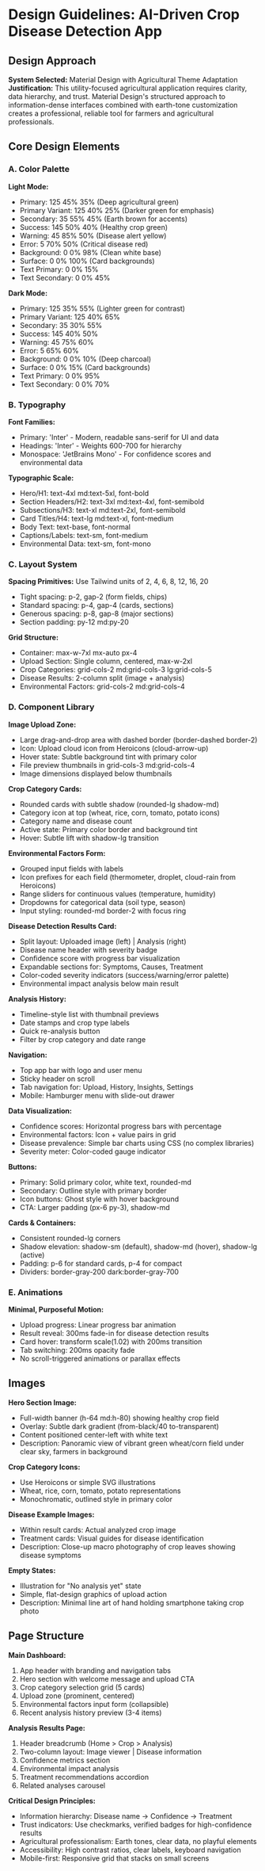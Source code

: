 # Design Guidelines: AI-Driven Crop Disease Detection App

## Design Approach
**System Selected:** Material Design with Agricultural Theme Adaptation
**Justification:** This utility-focused agricultural application requires clarity, data hierarchy, and trust. Material Design's structured approach to information-dense interfaces combined with earth-tone customization creates a professional, reliable tool for farmers and agricultural professionals.

## Core Design Elements

### A. Color Palette

**Light Mode:**
- Primary: 125 45% 35% (Deep agricultural green)
- Primary Variant: 125 40% 25% (Darker green for emphasis)
- Secondary: 35 55% 45% (Earth brown for accents)
- Success: 145 50% 40% (Healthy crop green)
- Warning: 45 85% 50% (Disease alert yellow)
- Error: 5 70% 50% (Critical disease red)
- Background: 0 0% 98% (Clean white base)
- Surface: 0 0% 100% (Card backgrounds)
- Text Primary: 0 0% 15%
- Text Secondary: 0 0% 45%

**Dark Mode:**
- Primary: 125 35% 55% (Lighter green for contrast)
- Primary Variant: 125 40% 65%
- Secondary: 35 30% 55%
- Success: 145 40% 50%
- Warning: 45 75% 60%
- Error: 5 65% 60%
- Background: 0 0% 10% (Deep charcoal)
- Surface: 0 0% 15% (Card backgrounds)
- Text Primary: 0 0% 95%
- Text Secondary: 0 0% 70%

### B. Typography

**Font Families:**
- Primary: 'Inter' - Modern, readable sans-serif for UI and data
- Headings: 'Inter' - Weights 600-700 for hierarchy
- Monospace: 'JetBrains Mono' - For confidence scores and environmental data

**Typographic Scale:**
- Hero/H1: text-4xl md:text-5xl, font-bold
- Section Headers/H2: text-3xl md:text-4xl, font-semibold
- Subsections/H3: text-xl md:text-2xl, font-semibold
- Card Titles/H4: text-lg md:text-xl, font-medium
- Body Text: text-base, font-normal
- Captions/Labels: text-sm, font-medium
- Environmental Data: text-sm, font-mono

### C. Layout System

**Spacing Primitives:** Use Tailwind units of 2, 4, 6, 8, 12, 16, 20
- Tight spacing: p-2, gap-2 (form fields, chips)
- Standard spacing: p-4, gap-4 (cards, sections)
- Generous spacing: p-8, gap-8 (major sections)
- Section padding: py-12 md:py-20

**Grid Structure:**
- Container: max-w-7xl mx-auto px-4
- Upload Section: Single column, centered, max-w-2xl
- Crop Categories: grid-cols-2 md:grid-cols-3 lg:grid-cols-5
- Disease Results: 2-column split (image + analysis)
- Environmental Factors: grid-cols-2 md:grid-cols-4

### D. Component Library

**Image Upload Zone:**
- Large drag-and-drop area with dashed border (border-dashed border-2)
- Icon: Upload cloud icon from Heroicons (cloud-arrow-up)
- Hover state: Subtle background tint with primary color
- File preview thumbnails in grid-cols-3 md:grid-cols-4
- Image dimensions displayed below thumbnails

**Crop Category Cards:**
- Rounded cards with subtle shadow (rounded-lg shadow-md)
- Category icon at top (wheat, rice, corn, tomato, potato icons)
- Category name and disease count
- Active state: Primary color border and background tint
- Hover: Subtle lift with shadow-lg transition

**Environmental Factors Form:**
- Grouped input fields with labels
- Icon prefixes for each field (thermometer, droplet, cloud-rain from Heroicons)
- Range sliders for continuous values (temperature, humidity)
- Dropdowns for categorical data (soil type, season)
- Input styling: rounded-md border-2 with focus ring

**Disease Detection Results Card:**
- Split layout: Uploaded image (left) | Analysis (right)
- Disease name header with severity badge
- Confidence score with progress bar visualization
- Expandable sections for: Symptoms, Causes, Treatment
- Color-coded severity indicators (success/warning/error palette)
- Environmental impact analysis below main result

**Analysis History:**
- Timeline-style list with thumbnail previews
- Date stamps and crop type labels
- Quick re-analysis button
- Filter by crop category and date range

**Navigation:**
- Top app bar with logo and user menu
- Sticky header on scroll
- Tab navigation for: Upload, History, Insights, Settings
- Mobile: Hamburger menu with slide-out drawer

**Data Visualization:**
- Confidence scores: Horizontal progress bars with percentage
- Environmental factors: Icon + value pairs in grid
- Disease prevalence: Simple bar charts using CSS (no complex libraries)
- Severity meter: Color-coded gauge indicator

**Buttons:**
- Primary: Solid primary color, white text, rounded-md
- Secondary: Outline style with primary border
- Icon buttons: Ghost style with hover background
- CTA: Larger padding (px-6 py-3), shadow-md

**Cards & Containers:**
- Consistent rounded-lg corners
- Shadow elevation: shadow-sm (default), shadow-md (hover), shadow-lg (active)
- Padding: p-6 for standard cards, p-4 for compact
- Dividers: border-gray-200 dark:border-gray-700

### E. Animations

**Minimal, Purposeful Motion:**
- Upload progress: Linear progress bar animation
- Result reveal: 300ms fade-in for disease detection results
- Card hover: transform scale(1.02) with 200ms transition
- Tab switching: 200ms opacity fade
- No scroll-triggered animations or parallax effects

## Images

**Hero Section Image:**
- Full-width banner (h-64 md:h-80) showing healthy crop field
- Overlay: Subtle dark gradient (from-black/40 to-transparent)
- Content positioned center-left with white text
- Description: Panoramic view of vibrant green wheat/corn field under clear sky, farmers in background

**Crop Category Icons:**
- Use Heroicons or simple SVG illustrations
- Wheat, rice, corn, tomato, potato representations
- Monochromatic, outlined style in primary color

**Disease Example Images:**
- Within result cards: Actual analyzed crop image
- Treatment cards: Visual guides for disease identification
- Description: Close-up macro photography of crop leaves showing disease symptoms

**Empty States:**
- Illustration for "No analysis yet" state
- Simple, flat-design graphics of upload action
- Description: Minimal line art of hand holding smartphone taking crop photo

## Page Structure

**Main Dashboard:**
1. App header with branding and navigation tabs
2. Hero section with welcome message and upload CTA
3. Crop category selection grid (5 cards)
4. Upload zone (prominent, centered)
5. Environmental factors input form (collapsible)
6. Recent analysis history preview (3-4 items)

**Analysis Results Page:**
1. Header breadcrumb (Home > Crop > Analysis)
2. Two-column layout: Image viewer | Disease information
3. Confidence metrics section
4. Environmental impact analysis
5. Treatment recommendations accordion
6. Related analyses carousel

**Critical Design Principles:**
- Information hierarchy: Disease name → Confidence → Treatment
- Trust indicators: Use checkmarks, verified badges for high-confidence results
- Agricultural professionalism: Earth tones, clear data, no playful elements
- Accessibility: High contrast ratios, clear labels, keyboard navigation
- Mobile-first: Responsive grid that stacks on small screens